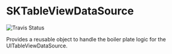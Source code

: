 # SKTableViewDataSource

![Travis Status](https://travis-ci.org/skladek/SKTableViewDataSource.svg?branch=master)

Provides a reusable object to handle the boiler plate logic for the UITableViewDataSource.
